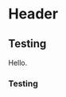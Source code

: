 <!-- TITLE: Welcome to ImpactWiki -->
<!-- SUBTITLE: A knowledgebase for impact investors, social entrepreneurs and evaluators -->

# Header
## Testing

Hello.

### Testing
